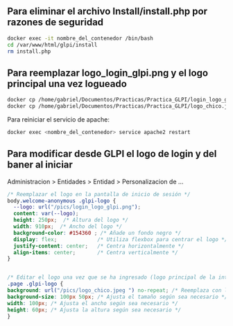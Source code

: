 ## Para eliminar el archivo Install/install.php por razones de seguridad
```bash
docker exec -it nombre_del_contenedor /bin/bash
cd /var/www/html/glpi/install
rm install.php
```
## Para reemplazar logo_login_glpi.png y el logo principal una vez logueado
```bash
docker cp /home/gabriel/Documentos/Practicas/Practica_GLPI/login_logo_glpi.png NombreContenedor:/var/www/html/glpi/pics/
docker cp /home/gabriel/Documentos/Practicas/Practica_GLPI/logo_chico.jpeg NombreContenedor:/var/www/html/glpi/pics/
```

Para reiniciar el servicio de apache:
```bash
docker exec <nombre_del_contenedor> service apache2 restart
```

## Para modificar desde GLPI el logo de login y del baner al iniciar

Administracion > Entidades > Entidad > Personalizacion de ...
```css
/* Reemplazar el logo en la pantalla de inicio de sesión */
body.welcome-anonymous .glpi-logo {
  --logo: url("/pics/login_logo_glpi.png");
  content: var(--logo);
  height: 250px;  /* Altura del logo */
  width: 910px;  /* Ancho del logo */
  background-color: #154360 ; /* Añade un fondo negro */
  display: flex;             /* Utiliza flexbox para centrar el logo */
  justify-content: center;   /* Centra horizontalmente */
  align-items: center;       /* Centra verticalmente */
}


/* Editar el logo una vez que se ha ingresado (logo principal de la interfaz) */
.page .glpi-logo {
background: url("/pics/logo_chico.jpeg ") no-repeat; /* Reemplaza con la URL del nuevo logo */
background-size: 100px 50px; /* Ajusta el tamaño según sea necesario */
width: 100px; /* Ajusta el ancho según sea necesario */
height: 60px; /* Ajusta la altura según sea necesario */
}
```

